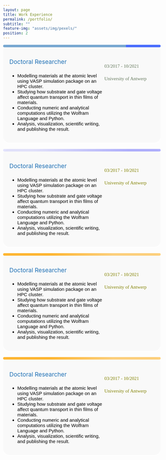 ```yaml
---
layout: page
title: Work Experience
permalink: /portfolio/
subtitle: ""
feature-img: "assets/img/pexels/"
position: 2
---
```


<style>
    /* Reset default margin and padding */
    body {
        margin: 0;
        padding: 10px;
        background-image: url('assets/img/header/education.jpg');
        background-repeat: no-repeat;
        background-position: center center;
        background-size: cover; /* Ensure the background image covers the entire viewport */
    }

    .textbox {
    background-color: #f9f9f9; */
    border: 20px solid #ddd;
    border-radius: 20px;
    padding: 20px;
    margin-bottom: 20px;
    box-shadow: 0 2px 2px white;
    position: relative; /* Ensure relative positioning for absolute positioning of pseudo-element */
}

.textbox::before {
    content: "";
    position: absolute;
    top: 0;
    left: 0;
    width: 100%; /* Take up the full width of the box */
    height: 8px; /* Thickness of the strip */
    /* background: linear-gradient(to right, rgba(65, 105, 225, 0.8) 30%, rgba(65, 105, 225, 0.5) 70%);  */
    border-radius: 20px 20px 20px 20px; /* Ensure rounded corners on the top */
}
    .textbox h3 {
        color: #333;
        font-size: 24px;
        margin-bottom: 10px;
    }

    .textbox p {
        color: #666;
        font-size: 16px;
        line-height: 1.6;
    }
</style>

<section>

<div class="textbox" style="display: flex;">
    <div class="main-content" style="flex: 1;">
        <div style="margin-left: 0em; margin-top: 0.1em; display: flex; align-items: center; margin-bottom: -15px;"> <p style="font-size: 19px; color: #2171b5; margin-right: 5px;">Doctoral Researcher</p>
        </div>
         <ul style="font-size: 15px; color: black; font-family: 'Avenir Next LT Pro', sans-serif;">
        <li>Modelling materials at the atomic level using VASP simulation package on an HPC cluster.</li>
        <li>Studying how substrate and gate voltage affect quantum transport in thin films of materials.</li>
        <li>Conducting numeric and analytical computations utilizing the Wolfram Language and Python.</li>
        <li>Analysis, visualization, scientific writing, and publishing the result.</li>
        </ul>
        <div style="::before; content: ''; position: absolute; top: 0; left: 0; width: 100%; height: 8px; background: linear-gradient(to right, rgba(33, 113, 181, 0.6) 78%, rgba(0, 50, 255, 0.7) 22%); 
        border-radius: 20px 20px 20px 20px;"> </div>
        </div>
   <div class="additional-column" style="background-color: #f9f9f9;  padding-top: 20px; width: 160px;height: 100px;">
   <p><span style="font-family: 'Avenir Next LT Pro'; font-size: 15px; color: gray;"> </span></p>
      <p><span style="font-family: 'Avenir Next LT Pro'; font-size: 15px; color: #63775b;">03/2017 - 10/2021</span></p>
    <p><span style="font-family: 'Avenir Next LT Pro'; font-size: 15px; color: #63775b;">University of Antwerp</span></p>
 </div>

</div>








<div class="textbox" style="display: flex;">
    <div class="main-content" style="flex: 1;">
        <div style="margin-left: 0em; margin-top: 0.1em; display: flex; align-items: center; margin-bottom: -15px;"> <p style="font-size: 19px; color: #2171b5; margin-right: 5px;">Doctoral Researcher</p>
        </div>
         <ul style="font-size: 15px; color: black; font-family: 'Avenir Next LT Pro', sans-serif;">
        <li>Modelling materials at the atomic level using VASP simulation package on an HPC cluster.</li>
        <li>Studying how substrate and gate voltage affect quantum transport in thin films of materials.</li>
        <li>Conducting numeric and analytical computations utilizing the Wolfram Language and Python.</li>
        <li>Analysis, visualization, scientific writing, and publishing the result.</li>
        </ul>
        <div style="::before; content: ''; position: absolute; top: 0; left: 0; width: 100%; height: 8px; background: linear-gradient(to right, rgba(0, 0, 255, 0.1) 20%, rgba(0, 0, 255, 0.3) 80%); border-radius: 20px 20px 20px 20px;"> </div>
        </div>
   <div class="additional-column" style="background-color: #f9f9f9;  padding-top: 20px; width: 160px;height: 100px;">
   <p><span style="font-family: 'Avenir Next LT Pro'; font-size: 15px; color: gray;"> </span></p>
      <p><span style="font-family: 'Avenir Next LT Pro'; font-size: 15px; color: olive;">03/2017 - 10/2021</span></p>
    <p><span style="font-family: 'Avenir Next LT Pro'; font-size: 15px; color: olive;">University of Antwerp</span></p>
 </div>

</div>


<div class="textbox" style="display: flex;">
    <div class="main-content" style="flex: 1;">
        <div style="margin-left: 0em; margin-top: 0.1em; display: flex; align-items: center; margin-bottom: -15px;"> <p style="font-size: 19px; color: #2171b5; margin-right: 5px;">Doctoral Researcher</p>
        </div>
         <ul style="font-size: 15px; color: black; font-family: 'Avenir Next LT Pro', sans-serif;">
        <li>Modelling materials at the atomic level using VASP simulation package on an HPC cluster.</li>
        <li>Studying how substrate and gate voltage affect quantum transport in thin films of materials.</li>
        <li>Conducting numeric and analytical computations utilizing the Wolfram Language and Python.</li>
        <li>Analysis, visualization, scientific writing, and publishing the result.</li>
        </ul>
        <div style="::before; content: ''; position: absolute; top: 0; left: 0; width: 100%; height: 8px; background: linear-gradient(to right, rgba(255, 165, 0, 0.8) 30%, rgba(255, 165, 0, 0.5) 70%); border-radius: 20px 20px 20px 20px;"> </div>
        </div>
   <div class="additional-column" style="background-color: #f9f9f9;  padding-top: 20px; width: 160px;height: 100px;">
   <p><span style="font-family: 'Avenir Next LT Pro'; font-size: 15px; color: gray;"> </span></p>
      <p><span style="font-family: 'Avenir Next LT Pro'; font-size: 15px; color: olive;">03/2017 - 10/2021</span></p>
    <p><span style="font-family: 'Avenir Next LT Pro'; font-size: 15px; color: olive;">University of Antwerp</span></p>
 </div>

</div>



<div class="textbox" style="display: flex;">
    <div class="main-content" style="flex: 1;">
        <div style="margin-left: 0em; margin-top: 0.1em; display: flex; align-items: center; margin-bottom: -15px;"> <p style="font-size: 19px; color: #2171b5; margin-right: 5px;">Doctoral Researcher</p>
        </div>
         <ul style="font-size: 15px; color: black; font-family: 'Avenir Next LT Pro', sans-serif;">
        <li>Modelling materials at the atomic level using VASP simulation package on an HPC cluster.</li>
        <li>Studying how substrate and gate voltage affect quantum transport in thin films of materials.</li>
        <li>Conducting numeric and analytical computations utilizing the Wolfram Language and Python.</li>
        <li>Analysis, visualization, scientific writing, and publishing the result.</li>
        </ul>
        <div style="::before; content: ''; position: absolute; top: 0; left: 0; width: 100%; height: 8px; background: linear-gradient(to right, rgba(255, 165, 0, 0.8) 30%, rgba(255, 165, 0, 0.5) 70%); border-radius: 20px 20px 20px 20px;"> </div>
        </div>
   <div class="additional-column" style="background-color: #f9f9f9;  padding-top: 20px; width: 160px;height: 100px;">
   <p><span style="font-family: 'Avenir Next LT Pro'; font-size: 15px; color: gray;"> </span></p>
      <p><span style="font-family: 'Avenir Next LT Pro'; font-size: 15px; color: olive;">03/2017 - 10/2021</span></p>
    <p><span style="font-family: 'Avenir Next LT Pro'; font-size: 15px; color: olive;">University of Antwerp</span></p>
 </div>

</div>
